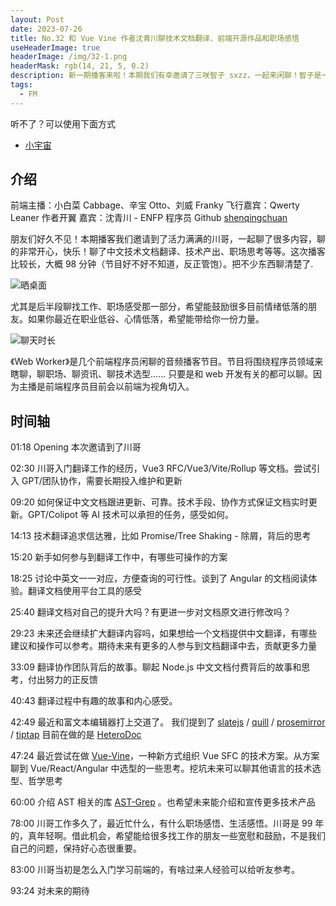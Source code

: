 ```yaml
---
layout: Post
date: 2023-07-26
title: No.32 和 Vue Vine 作者沈青川聊技术文档翻译、前端开源作品和职场感悟
useHeaderImage: true
headerImage: /img/32-1.png
headerMask: rgb(14, 21, 5, 0.2)
description: 新一期播客来啦！本期我们有幸邀请了三咲智子 sxzz，一起来闲聊！智子是一位热爱开源的年轻大佬，我们一起聊智子从相关技术的使用者变为参与者、维护者的背后的心路历程，最近 Vue v3.3 更新了，智子表示这个我熟，分享了很多第一手使用感受，安利 Vue Macros，我们也谈到了智子学习前端过程中的学习感悟和踩坑经历，期待在开源世界里见到各位！
tags:
  - FM
---
```


听不了？可以使用下面方式

- [小宇宙](https://www.xiaoyuzhoufm.com/episodes/64bfea3fe8176c3ff8ac77c3)

## 介绍

前端主播：小白菜 Cabbage、辛宝 Otto、刘威 Franky
飞行嘉宾：Qwerty Leaner 作者开翼
嘉宾：沈青川 - ENFP 程序员 Github [shenqingchuan](https://github.com/shenQingchuan/)

朋友们好久不见！本期播客我们邀请到了活力满满的川哥，一起聊了很多内容，聊的非常开心，快乐！聊了中文技术文档翻译、技术产出、职场思考等等。这次播客比较长，大概 98 分钟（节目好不好不知道，反正管饱）。把不少东西聊清楚了.

![晒桌面](/img/32-1.png)

尤其是后半段聊找工作、职场感受那一部分，希望能鼓励很多目前情绪低落的朋友。如果你最近在职业低谷、心情低落，希望能带给你一份力量。

![聊天时长](/img/32-2.png)

《Web Worker》是几个前端程序员闲聊的音频播客节目。节目将围绕程序员领域来瞎聊，聊职场、聊资讯、聊技术选型...... 只要是和 web 开发有关的都可以聊。因为主播是前端程序员目前会以前端为视角切入。

## 时间轴

01:18 Opening 本次邀请到了川哥

02:30 川哥入门翻译工作的经历，Vue3 RFC/Vue3/Vite/Rollup 等文档。尝试引入 GPT/团队协作，需要长期投入维护和更新

09:20 如何保证中文文档跟进更新、可靠。技术手段、协作方式保证文档实时更新。GPT/Colipot 等 AI 技术可以承担的任务，感受如何。

14:13 技术翻译追求信达雅，比如 Promise/Tree Shaking - 除屑，背后的思考

15:20 新手如何参与到翻译工作中，有哪些可操作的方案

18:25 讨论中英文一一对应，方便查询的可行性。谈到了 Angular 的文档阅读体验。翻译文档使用平台工具的感受

25:40 翻译文档对自己的提升大吗？有更进一步对文档原文进行修改吗？

29:23 未来还会继续扩大翻译内容吗，如果想给一个文档提供中文翻译，有哪些建议和操作可以参考。期待未来有更多的人参与到文档翻译中去，贡献更多力量

33:09 翻译协作团队背后的故事。聊起 Node.js 中文文档付费背后的故事和思考，付出努力的正反馈

40:43 翻译过程中有趣的故事和内心感受。

42:49 最近和富文本编辑器打上交道了。 我们提到了 [slatejs](https://www.slatejs.org/examples/richtext) / [quill](https://quilljs.com/) / [prosemirror](https://github.com/ProseMirror/prosemirror) / [tiptap](https://tiptap.dev/) 目前在做的是 [HeteroDoc](https://github.com/ShenQingchuan/HeteroDoc)

47:24 最近尝试在做 [Vue-Vine](https://github.com/vue-vine/vue-vine)，一种新方式组织 Vue SFC 的技术方案。从方案聊到 Vue/React/Angular 中选型的一些思考。挖坑未来可以聊其他语言的技术选型、哲学思考

60:00 介绍 AST 相关的库 [AST-Grep](https://ast-grep.github.io/) 。也希望未来能介绍和宣传更多技术产品

78:00 川哥工作多久了，最近忙什么，有什么职场感悟、生活感悟。川哥是 99 年的，真年轻啊。借此机会，希望能给很多找工作的朋友一些宽慰和鼓励，不是我们自己的问题，保持好心态很重要。

83:00 川哥当初是怎么入门学习前端的，有啥过来人经验可以给听友参考。

93:24 对未来的期待
